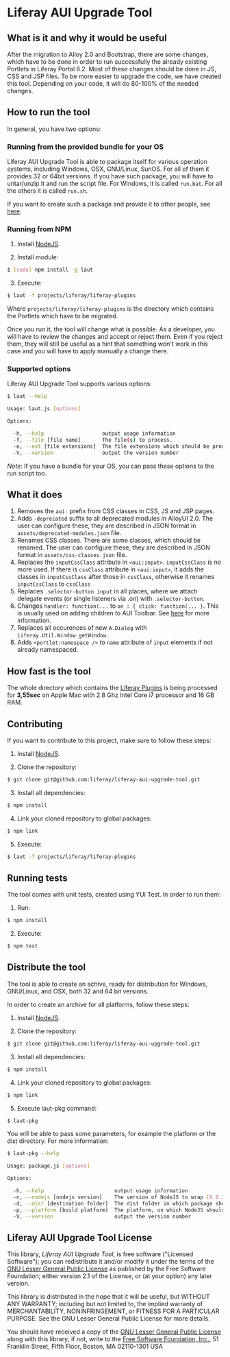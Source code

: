 Liferay AUI Upgrade Tool
=============

What is it and why it would be useful
-------------

After the migration to Alloy 2.0 and Bootstrap, there are some changes, which have to be done in order to run successfully the already existing Portlets in Liferay Portal 6.2. Most of these changes should be done in JS, CSS and JSP files.
To be more easier to upgrade the code, we have created this tool. Depending on your code, it will do 80-100% of the needed changes.

How to run the tool
-------------

In general, you have two options:

### Running from the provided bundle for your OS ###

Liferay AUI Upgrade Tool is able to package itself for various operation systems, including Windows, OSX, GNU/Linux, SunOS.
For all of them it provides 32 or 64bit versions. If you have such package, you will have to untar/unzip it and run the script file. For Windows, it is called `run.bat`. For all the others it is called `run.sh`.

If you want to create such a package and provide it to other people, see [here](#distribute-the-tool).

### Running from NPM ###

1. Install [NodeJS](http://nodejs.org/download/).

2. Install module:

  ```bash
$ [sudo] npm install -g laut
  ```

3. Execute:

  ```bash
$ laut -f projects/liferay/liferay-plugins
  ```

Where `projects/liferay/liferay-plugins` is the directory which contains the Portlets which have to be migrated.

Once you run it, the tool will change what is possible. As a developer, you will have to review the changes and accept or reject them. Even if you reject them, they will still be useful as a hint that something won't work in this case and you will have to apply manually a change there.

### Supported options ###
Liferay AUI Upgrade Tool supports various options:

  ```bash
$ laut --help

  Usage: laut.js [options]

  Options:

    -h, --help                   output usage information
    -f, --file [file name]       The file(s) to process.
    -e, --ext [file extensions]  The file extensions which should be processed. Defaults to "js, jsp, jspf, css".
    -V, --version                output the version number
  ```

_Note_:
If you have a bundle for your OS, you can pass these options to the run script too.

What it does
-------------

1. Removes the `aui-` prefix from CSS classes in CSS, JS and JSP pages.
2. Adds `-deprecated` suffix to all deprecated modules in AlloyUI 2.0. The user can configure these, they are described in JSON format in `assets/deprecated-modules.json` file.
3. Renames CSS classes. There are some classes, which should be renamed. The user can configure these, they are described in JSON format in `assets/css-classes.json` file.
4. Replaces the `inputCssClass` attribute in `<aui:input>`. `inputCssClass` is no more used. If there is `cssClass` attribute in `<aui:input>`, it adds the classes in `inputCssClass` after those in `cssClass`, otherwise it renames `inputCssClass` to `cssClass`
5. Replaces `.selector-button input` in all places, where we attach delegate events (or single listeners via .on) with `.selector-button`.
6. Changes `handler: function(...`  to `on : { click: function(... }`. This is usually used on adding children to AUI Toolbar. See [here](https://github.com/ipeychev/liferay-aui-upgrade-tool/issues/9) for more information.
7. Replaces all occurences of new `A.Dialog` with `Liferay.Util.Window.getWindow`.
8. Adds `<portlet:namespace />` to `name` attribute of `input` elements if not already namespaced.


How fast is the tool
-------------

The whole directory which contains the [Liferay Plugins](https://github.com/liferay/liferay-plugins/tree/master/portlets) is being processed for **3,55sec** on Apple Mac with 2.8 Ghz Intel Core i7 processor and 16 GB RAM.

Contributing
-------------

If you want to contribute to this project, make sure to follow these steps:

1. Install [NodeJS](http://nodejs.org/download/).

2. Clone the repository:

  ```bash
$ git clone git@github.com:liferay/liferay-aui-upgrade-tool.git
  ```

3. Install all dependencies:

  ```bash
$ npm install
  ```

4. Link your cloned repository to global packages:

  ```bash
$ npm link
  ```

5. Execute:

  ```bash
$ laut -f projects/liferay/liferay-plugins
  ```

Running tests
-------------

The tool comes with unit tests, created using YUI Test. In order to run them:

1. Run:

  ```bash
$ npm install
  ```

2. Execute:

  ```bash
$ npm test
  ```

Distribute the tool
-------------

The tool is able to create an achive, ready for distribution for Windows, GNU/Linux, and OSX, both 32 and 64 bit versions.

In order to create an archive for all platforms, follow these steps:

1. Install [NodeJS](http://nodejs.org/download/).

2. Clone the repository:

  ```bash
$ git clone git@github.com:liferay/liferay-aui-upgrade-tool.git
  ```

3. Install all dependencies:

  ```bash
$ npm install
  ```

4. Link your cloned repository to global packages:

  ```bash
$ npm link
  ```

5. Execute laut-pkg command:

  ```bash
$ laut-pkg
  ```

You will be able to pass some parameters, for example the platform or the dist directory. For more information:

  ```bash
$ laut-pkg --help

  Usage: package.js [options]

  Options:

    -h, --help                       output usage information
    -n, --nodejs [nodejs version]    The version of NodeJS to wrap [0.8.21] by default
    -d, --dist [destination folder]  The dist folder in which package should be created [dist] by default
    -p, --platform [build platform]  The platform, on which NodeJS should run ["win32", "win64", "osx32", "osx64", "gnu32", "gnu64"]
    -V, --version                    output the version number
  ```

Liferay AUI Upgrade Tool License
-------------

This library, _Liferay AUI Upgrade Tool_, is free software ("Licensed Software"); you can redistribute it and/or modify it under the terms of the [GNU Lesser General Public License](http://www.gnu.org/licenses/lgpl-2.1.html) as published by the Free Software Foundation; either version 2.1 of the License, or (at your option) any later version.

This library is distributed in the hope that it will be useful, but WITHOUT ANY WARRANTY; including but not limited to, the implied warranty of MERCHANTABILITY, NONINFRINGEMENT, or FITNESS FOR A PARTICULAR PURPOSE. See the GNU Lesser General Public License for more details.

You should have received a copy of the [GNU Lesser General Public License](http://www.gnu.org/licenses/lgpl-2.1.html) along with this library; if not, write to the [Free Software Foundation, Inc.](http://www.fsf.org/), 51 Franklin Street, Fifth Floor, Boston, MA 02110-1301 USA
